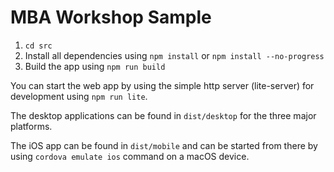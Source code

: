 # MBA Workshop Sample


 1. `cd src`
 2. Install all dependencies using `npm install` or `npm install --no-progress`
 3. Build the app using `npm run build`


You can start the web app by using the simple http server (lite-server) for development using `npm run lite`.

The desktop applications can be found in `dist/desktop` for the three major platforms.

The iOS app can be found in `dist/mobile` and can be started from there by using `cordova emulate ios` command on a macOS device.